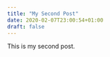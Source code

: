 ```yaml
---
title: "My Second Post"
date: 2020-02-07T23:00:54+01:00
draft: false
---
```


This is my second post.
